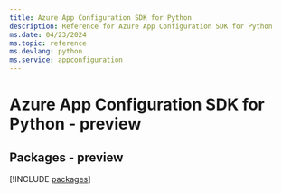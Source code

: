 ```yaml
---
title: Azure App Configuration SDK for Python
description: Reference for Azure App Configuration SDK for Python
ms.date: 04/23/2024
ms.topic: reference
ms.devlang: python
ms.service: appconfiguration
---
```

# Azure App Configuration SDK for Python - preview
## Packages - preview
[!INCLUDE [packages](app-configuration-index.md)]